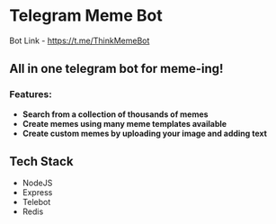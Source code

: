 # Telegram Meme Bot

Bot Link - https://t.me/ThinkMemeBot

## All in one telegram bot for meme-ing!

### Features:
- **Search from a collection of thousands of memes**
- **Create memes using many meme templates available**
- **Create custom memes by uploading your image and adding text**

## Tech Stack

- NodeJS
- Express
- Telebot
- Redis


